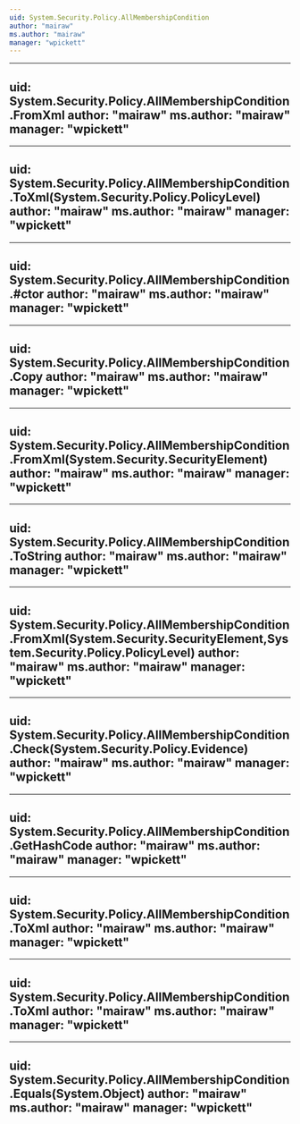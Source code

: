 ```yaml
---
uid: System.Security.Policy.AllMembershipCondition
author: "mairaw"
ms.author: "mairaw"
manager: "wpickett"
---
```


---
uid: System.Security.Policy.AllMembershipCondition.FromXml
author: "mairaw"
ms.author: "mairaw"
manager: "wpickett"
---

---
uid: System.Security.Policy.AllMembershipCondition.ToXml(System.Security.Policy.PolicyLevel)
author: "mairaw"
ms.author: "mairaw"
manager: "wpickett"
---

---
uid: System.Security.Policy.AllMembershipCondition.#ctor
author: "mairaw"
ms.author: "mairaw"
manager: "wpickett"
---

---
uid: System.Security.Policy.AllMembershipCondition.Copy
author: "mairaw"
ms.author: "mairaw"
manager: "wpickett"
---

---
uid: System.Security.Policy.AllMembershipCondition.FromXml(System.Security.SecurityElement)
author: "mairaw"
ms.author: "mairaw"
manager: "wpickett"
---

---
uid: System.Security.Policy.AllMembershipCondition.ToString
author: "mairaw"
ms.author: "mairaw"
manager: "wpickett"
---

---
uid: System.Security.Policy.AllMembershipCondition.FromXml(System.Security.SecurityElement,System.Security.Policy.PolicyLevel)
author: "mairaw"
ms.author: "mairaw"
manager: "wpickett"
---

---
uid: System.Security.Policy.AllMembershipCondition.Check(System.Security.Policy.Evidence)
author: "mairaw"
ms.author: "mairaw"
manager: "wpickett"
---

---
uid: System.Security.Policy.AllMembershipCondition.GetHashCode
author: "mairaw"
ms.author: "mairaw"
manager: "wpickett"
---

---
uid: System.Security.Policy.AllMembershipCondition.ToXml
author: "mairaw"
ms.author: "mairaw"
manager: "wpickett"
---

---
uid: System.Security.Policy.AllMembershipCondition.ToXml
author: "mairaw"
ms.author: "mairaw"
manager: "wpickett"
---

---
uid: System.Security.Policy.AllMembershipCondition.Equals(System.Object)
author: "mairaw"
ms.author: "mairaw"
manager: "wpickett"
---
